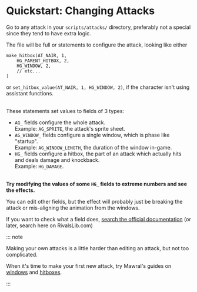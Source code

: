 # Quickstart: Changing Attacks

Go to any attack in your `scripts/attacks/` directory, preferably not a special since they tend to have extra logic.

The file will be full or statements to configure the attack, looking like either

```gml
make_hitbox(AT_NAIR, 1,
    HG_PARENT_HITBOX, 2,
    HG_WINDOW, 2,
    // etc...
)
```

or `set_hitbox_value(AT_NAIR, 1, HG_WINDOW, 2)`, if the character isn't using assistant functions.

\
These statements set values to fields of 3 types:

- `AG_` fields configure the whole attack.  \
  Example: `AG_SPRITE`, the attack's sprite sheet.
- `AG_WINDOW_` fields configure a single window, which is phase like "startup".  \
  Example: `AG_WINDOW_LENGTH`, the duration of the window in-game.
- `HG_` fields configure a hitbox, the part of an attack which actually hits and deals damage and knockback.  \
  Example: `HG_DAMAGE`.

\
**Try modifying the values of some `HG_` fields to extreme numbers and see the effects.**

You can edit other fields, but the effect will probably just be breaking the attack or mis-aligning the animation from
the windows.

If you want to check what a field does, [search the official documentation](https://rivalsofaether.com/workshop/) (or
later, search here on RivalsLib.com)

::: note

Making your own attacks is a little harder than editing an attack, but not too complicated.

When it's time to make your first new attack, try Mawral's guides
on [windows](https://ko-fi.com/post/RoA-Workshop-Guide-Explaining-Attack-Windows-M4M72XOMP)
and [hitboxes](https://ko-fi.com/post/RoA-Workshop-Guide--Explaining-Hitboxes-D1D73IDDE).

:::